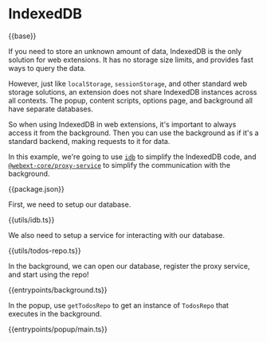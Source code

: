 # IndexedDB

{{base}}

If you need to store an unknown amount of data, IndexedDB is the only solution for web extensions. It has no storage size limits, and provides fast ways to query the data.

However, just like `localStorage`, `sessionStorage`, and other standard web storage solutions, an extension does not share IndexedDB instances across all contexts. The popup, content scripts, options page, and background all have separate databases.

So when using IndexedDB in web extensions, it's important to always access it from the background. Then you can use the background as if it's a standard backend, making requests to it for data.

In this example, we're going to use [`idb`](https://www.npmjs.com/package/idb) to simplify the IndexedDB code, and [`@webext-core/proxy-service`](https://webext-core.aklinker1.io/guide/proxy-service/) to simplify the communication with the background.

{{package.json}}

First, we need to setup our database.

{{utils/idb.ts}}

We also need to setup a service for interacting with our database.

{{utils/todos-repo.ts}}

In the background, we can open our database, register the proxy service, and start using the repo!

{{entrypoints/background.ts}}

In the popup, use `getTodosRepo` to get an instance of `TodosRepo` that executes in the background.

{{entrypoints/popup/main.ts}}
